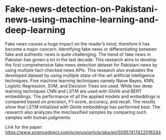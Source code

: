# Fake-news-detection-on-Pakistani-news-using-machine-learning-and-deep-learning
Fake news causes a huge impact on the reader’s mind, therefore it has become a major concern. Identifying fake news or differentiating between fake and authentic news is quite challenging. The trend of fake news in Pakistan has grown a lot in the last decade. This research aims to develop the first comprehensive fake news detection dataset for Pakistani news by using multiple fact-checked news APIs. This research also evaluates the developed dataset by using multiple state-of-the-art artificial intelligence techniques. Five machine learning techniques namely Naive Bayes, KNN, Logistic Regression, SVM, and Decision Trees are used. While two deep learning techniques CNN and LSTM are used with GloVe and BERT embeddings. The performance of all the applied models and embeddings is compared based on precision, F1-score, accuracy, and recall. The results show that LSTM initialized with GloVe embeddings has performed best. The research also analyzes the misclassified samples by comparing such samples with human judgments.

Link for the paper: https://www.sciencedirect.com/science/article/abs/pii/S0957417422016244
